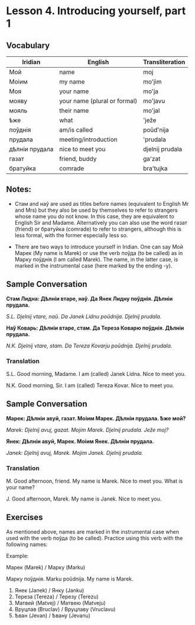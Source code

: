 
# Lesson 4. Introducing yourself, part 1

## Vocabulary

| Iridian | English | Transliteration |
|---------|---------|-----------------|
| Мой | name | moj |
| Моіим | my name | mo'jim |
| Моя | your name | mo'ja |
| мояву | your name (plural or formal) | mo'javu |
| мояль | their name | mo'jal |
| ѣже | what | 'ježe |
| поўднія | am/is called | poŭd'nija |
| прудала | meeting/introduction | 'prudala |
| дѣлніи прудала | nice to meet you | djelnij prudala |
| газат | friend, buddy | ga'zat |
| братуйка | comrade | bra'tujka |

## Notes:

* Стам and наў are used as titles before names (equivalent to English Mr and Mrs) but they also be used by themselves to refer to strangers whose name you do not know. In this case, they are equivalent to English Sir and Madame. Alternatively you can also use the word газат (friend) or братуйка (comrade) to refer to strangers, although this is less formal, with the former especially less so.

* There are two ways to introduce yourself in Iridian. One can say Мой Марек (My name is Marek) or use the verb поўда (to be called) as in Марку поўднія (I am called Marek). The name, in the latter case, is marked in the instrumental case (here marked by the ending -у).

## Sample Conversation

**Стам Лидна: Дѣлніи втаре, наў. Да Янек Лидну поўднія. Дѣлніи прудала.**

*S.L. Djelnij vtare, naŭ. Da Janek Lidnu poŭdnija. Djelnij prudala.*

**Наў Коварь: Дѣлніи втаре, стам. Да Тереза Коварю поўднія. Дѣлніи прудала.**

*N.K. Djelnij vtare, stam. Da Tereza Kovarju poŭdnija. Djelnij prudala.*

### Translation

S.L. Good morning, Madame. I am (called) Janek Lidna. Nice to meet you.

N.K. Good morning, Sir. I am (called) Tereza Kovar. Nice to meet you.

## Sample Conversation

**Марек: Дѣлніи авуй, газат. Моіим Марек. Дѣлніи прудала. Ѣже мой?**

*Marek: Djelnij avuj, gazat. Mojim Marek. Djelnij prudala. Ježe moj?*

**Янек: Дѣлніи авуй, Марек. Моіим Янек. Дѣлніи прудала.**

*Janek: Djelnij avuj, Marek. Mojim Janek. Djelnij prudala.*

### Translation

M. Good afternoon, friend. My name is Marek. Nice to meet you. What is your name?

J. Good afternoon, Marek. My name is Janek. Nice to meet you.



## Exercises

As mentioned above, names are marked in the instrumental case when used with the verb поўда (to be called). Practice using this verb with the following names:

Example:

Марек (Marek) / Марку (Marku)

Марку поўднія. Marku poŭdnija. My name is Marek.

1. Янек (Janek) / Янку (Janku)
2. Тереза (Tereza) / Терезу (Terezu)
3. Матвей (Matvej) / Матвею (Matveju)
4. Bруцлав (Bruclav) / Bруцлаву (Vruclavu)
5. Ѣван (Jevan) / Ѣвану (Jevanu)